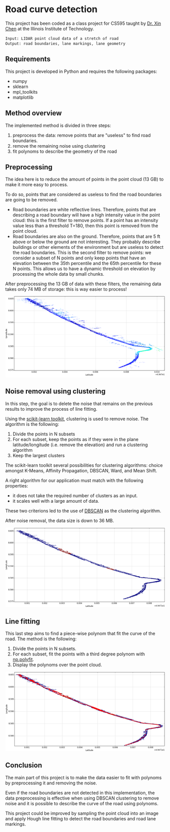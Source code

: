 # Road curve detection

This project has been coded as a class project for CS595 taught by [Dr. Xin
Chen](http://www.cs.iit.edu/~xchen/) at the Illinois Institute of Technology.

    Input: LIDAR point cloud data of a stretch of road
    Output: road boundaries, lane markings, lane geometry

## Requirements

This project is developed in Python and requires the following packages:

- numpy
- sklearn
- mpl_toolkits
- matplotlib

## Method overview

The implemented method is divided in three steps:

1. preprocess the data: remove points that are "useless" to find road boundaries.
2. remove the remaining noise using clustering
3. fit polynoms to describe the geometry of the road

## Preprocessing

The idea here is to reduce the amount of points in the point cloud (13 GB) to
make it more easy to process.

To do so, points that are considered as useless to find the road boundaries
are going to be removed.

- Road boundaries are white reflective lines. Therefore, points that are
describing a road boundary will have a high intensity value in the point
cloud: this is the first filter to remove points. If a point has
an intensity value less than a threshold T=180, then this point is removed
from the point cloud.
- Road boundaries are also on the ground. Therefore, points that are 5 ft above
or below the ground are not interesting. They probably describe buildings or
other elements of the environment but are useless to detect the road
boundaries. This is the second filter to remove points: we consider a subset
of N points and only keep points that have an elevation between the 35th
percentile and the 65th percentile for these N points. This allows us to
have a dynamic threshold on elevation by processing the whole data by small
chunks.

After preprocessing the 13 GB of data with these filters, the remaining data
takes only 74 MB of storage: this is way easier to process!

![Result after preprocessing](img/preprocess.png?raw=true)

## Noise removal using clustering

In this step, the goal is to delete the noise that remains on the previous
results to improve the process of line fitting.

Using the [scikit-learn toolkit](http://scikit-learn.org/stable/), clustering
is used to remove noise. The algorithm is the following:

1. Divide the points in N subsets
2. For each subset, keep the points as if they were in the plane
latitude/longitude (i.e. remove the elevation) and run a clustering algorithm
3. Keep the largest clusters

The scikit-learn toolkit several possibilities for clustering algorithms:
choice amongst K-Means, Affinity Propagation, DBSCAN, Ward, and Mean Shift.

A right algorithm for our application must match with the following
properties:

- it does not take the required number of clusters as an input.
- it scales well with a large amount of data.

These two criterions led to the use of
[DBSCAN](https://en.wikipedia.org/wiki/DBSCAN) as the clustering algorithm.

After noise removal, the data size is down to 36 MB.

![Result after noise removal](img/noise_removal.png?raw=true)

## Line fitting

This last step aims to find a piece-wise polynom that fit the curve of the
road. The method is the following:

1. Divide the points in N subsets.
2. For each subset, fit the points with a third degree polynom with [np.polyfit](http://docs.scipy.org/doc/numpy/reference/generated/numpy.polyfit.html).
3. Display the polynoms over the point cloud.

![Result after line fitting](img/line_fitting.png?raw=true)


## Conclusion

The main part of this project is to make the data easier to fit with polynoms
by preprocessing it and removing the noise.

Even if the road boundaries are not detected in this implementation, the data
preprocessing is effective when using DBSCAN clustering to remove noise and it
is possible to describe the curve of the road using polynoms.

This project could be improved by sampling the point cloud into an image and
apply Hough line fitting to detect the road boundaries and road lane markings.
